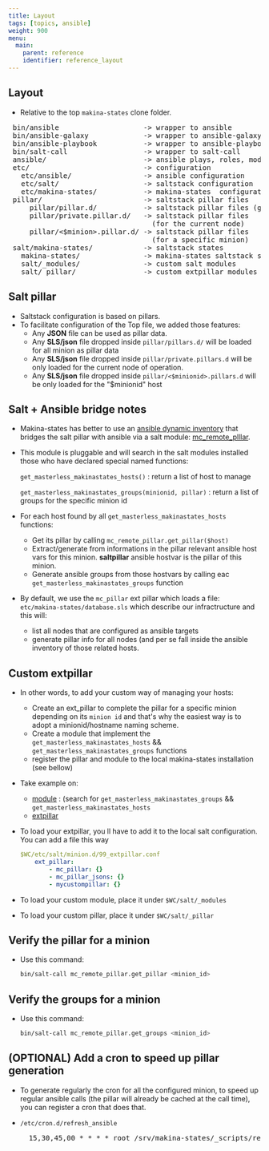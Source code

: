 ```yaml
---
title: Layout
tags: [topics, ansible]
weight: 900
menu:
  main:
    parent: reference
    identifier: reference_layout
---
```


## Layout
- Relative to the top ``makina-states`` clone folder.

<pre>
 bin/ansible                    -> wrapper to ansible
 bin/ansible-galaxy             -> wrapper to ansible-galaxy
 bin/ansible-playbook           -> wrapper to ansible-playbook
 bin/salt-call                  -> wrapper to salt-call
 ansible/                       -> ansible plays, roles, modules & etc
 etc/                           -> configuration
   etc/ansible/                 -> ansible configuration
   etc/salt/                    -> saltstack configuration
   etc/makina-states/           -> makina-states  configuration
 pillar/                        -> saltstack pillar files
     pillar/pillar.d/           -> saltstack pillar files (global)
     pillar/private.pillar.d/   -> saltstack pillar files
                                  (for the current node)
     pillar/<$minion>.pillar.d/ -> saltstack pillar files
                                  (for a specific minion)
 salt/makina-states/            -> saltstack states
   makina-states/               -> makina-states saltstack states
   salt/_modules/               -> custom salt modules
   salt/_pillar/                -> custom extpillar modules
</pre>

## Salt pillar
- Saltstack configuration is based on pillars.
- To facilitate configuration of the Top file, we added those features:
    - Any **JSON** file can be used as pillar data.
    - Any **SLS/json** file dropped inside `pillar/pillars.d/` will be loaded for all minion as pillar data
    - Any **SLS/json** file dropped inside `pillar/private.pillars.d` will be only loaded for the current node of operation.
    - Any **SLS/json** file dropped inside `pillar/<$minionid>.pillars.d` will be only loaded for the "\$minionid" host

## Salt + Ansible bridge notes
- Makina-states has better to use an [ansible dynamic inventory](https://github.com/makinacorpus/makina-states/blob/v2/ansible/inventories/makinastates.py)
that bridges the salt pillar with ansible via a salt module:
[mc\_remote\_plllar](https://github.com/makinacorpus/makina-states/blob/v2/mc_states/modules/mc_remote_pillar.py).

- This module is pluggable and will search in the salt modules installed
  those who have declared special named functions:

    ``get_masterless_makinastates_hosts()``
    :   return a list of host to manage

    ``get_masterless_makinastates_groups(minionid, pillar)``
    :   return a list of groups for the specific minion id

- For each host found by all ``get_masterless_makinastates_hosts`` functions:
    -   Get its pillar by calling
        ``mc_remote_pillar.get_pillar($host)``
    -   Extract/generate from informations in the pillar relevant ansible
        host vars for this minion. **saltpillar** ansible hostvar is the
        pillar of this minion.
    -   Generate ansible groups from those hostvars by calling eac
        ``get_masterless_makinastates_groups`` function

- By default, we use the ``mc_pillar`` ext pillar which loads a file:
  ``etc/makina-states/database.sls`` which describe our infractructure and
  this will:
    - list all nodes that are configured as ansible targets
    - generate pillar info for all nodes (and per se fall inside
      the ansible inventory of those related hosts.

## Custom extpillar
- In other words, to add your custom way of managing your hosts:
    - Create an ext\_pillar to complete the pillar for a specific minion
      depending on its ``minion id`` and that's why the easiest way
      is to adopt a minionid/hostname naming scheme.
    - Create a module that implement the ``get_masterless_makinastates_hosts`` && ``get_masterless_makinastates_groups`` functions
    - register the pillar and module to the local makina-states installation (see bellow)
- Take example on:
    - [module](https://github.com/makinacorpus/makina-states/blob/v2/mc_states/modules/mc_pillar.py) : (search for ``get_masterless_makinastates_groups`` && ``get_masterless_makinastates_hosts``
    - [extpillar](https://github.com/makinacorpus/makina-states/blob/v2/mc_states/pillar/mc_pillar.py)

- To load your extpillar, you ll have to add it to the local salt configuration. <br/>
  You can add a file this way

    ```yaml
    $WC/etc/salt/minion.d/99_extpillar.conf 
        ext_pillar:
            - mc_pillar: {}
            - mc_pillar_jsons: {}
            - mycustompillar: {}
    ```

- To load your custom module, place it under `$WC/salt/_modules`
- To load your custom pillar, place it under `$WC/salt/_pillar`

## Verify the pillar for a minion
- Use this command:

    ```sh
    bin/salt-call mc_remote_pillar.get_pillar <minion_id>
    ```

## Verify the groups for a minion
- Use this command:

    ```sh
    bin/salt-call mc_remote_pillar.get_groups <minion_id>
    ```

## (OPTIONAL) Add a cron to speed up pillar generation
- To generate regularly the cron for all the configured minion, to speed
  up regular ansible calls (the pillar will already be cached at the call
  time), you can register a cron that does that.
- ``/etc/cron.d/refresh_ansible``

    <pre>
    15,30,45,00 * * * * root /srv/makina-states/_scripts/refresh_makinastates_pillar.sh
    </pre>

